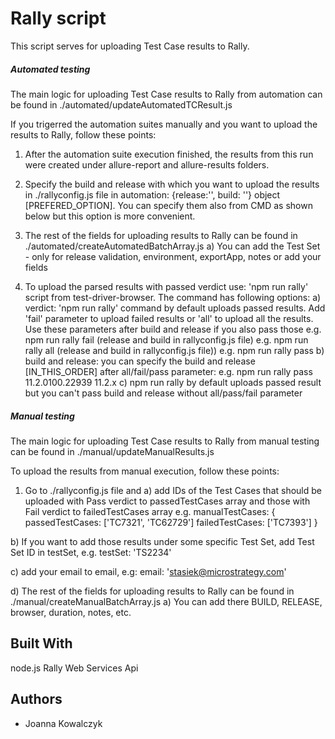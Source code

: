 # Rally script

This script serves for uploading Test Case results to Rally.

##### Automated testing

The main logic for uploading Test Case results to Rally from automation can be found in ./automated/updateAutomatedTCResult.js

If you trigerred the automation suites manually and you want to upload the results to Rally, follow these points:

1) After the automation suite execution finished, the results from this run were created under allure-report and allure-results folders.

2) Specify the build and release with which you want to upload the results in ./rallyconfig.js file in automation: {release:'', build: ''} object [PREFERED_OPTION]. You can specify them also from CMD as shown below but this option is more convenient.

3) The rest of the fields for uploading results to Rally can be found in ./automated/createAutomatedBatchArray.js
  a) You can add the Test Set - only for release validation, environment, exportApp, notes or add your fields

4) To upload the parsed results with passed verdict use: 'npm run rally' script from test-driver-browser. The command has following options:
  a) verdict: 'npm run rally' command by default uploads passed results. Add 'fail' parameter to upload failed results or 'all' to upload all the results. Use these parameters after build and release if you also pass those 
    e.g. npm run rally fail (release and build in rallyconfig.js file)
    e.g. npm run rally all (release and build in rallyconfig.js file))
    e.g. npm run rally pass 
  b) build and release: you can specify the build and release [IN_THIS_ORDER] after all/fail/pass parameter: 
    e.g. npm run rally pass 11.2.0100.22939 11.2.x
  c) npm run rally by default uploads passed result but you can't pass build and release without all/pass/fail parameter


##### Manual testing
The main logic for uploading Test Case results to Rally from manual testing can be found in ./manual/updateManualResults.js

To upload the results from manual execution, follow these points:

1) Go to ./rallyconfig.js file and
  a) add IDs of the Test Cases that should be uploaded with Pass verdict to passedTestCases array
     and those with Fail verdict to failedTestCases array
     e.g. manualTestCases: {
      passedTestCases: ['TC7321', 'TC62729']
      failedTestCases: ['TC7393']
    }

  b) If you want to add those results under some specific Test Set, add Test Set ID in testSet,
    e.g. testSet: 'TS2234'

  c) add your email to email, e.g:
    email: 'stasiek@microstrategy.com'
  
  d) The rest of the fields for uploading results to Rally can be found in ./manual/createManualBatchArray.js
    a) You can add there BUILD, RELEASE, browser, duration, notes, etc.


## Built With

node.js
Rally Web Services Api

## Authors

* Joanna Kowalczyk

